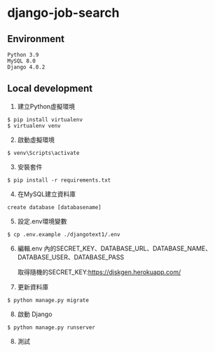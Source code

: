 # django-job-search 

## Environment

```
Python 3.9
MySQL 8.0
Django 4.0.2
```

## Local development

1. 建立Python虛擬環境

```shell
$ pip install virtualenv 
$ virtualenv venv     
```

2. 啟動虛擬環境
  
```shell
$ venv\Scripts\activate
```

3. 安裝套件

```shell
$ pip install -r requirements.txt
```

4. 在MySQL建立資料庫
```
create database [databasename]
```

5. 設定.env環境變數
```shell
$ cp .env.example ./djangotext1/.env
```
6. 編輯.env 內的SECRET_KEY、DATABASE_URL、DATABASE_NAME、DATABASE_USER、DATABASE_PASS

    取得隨機的SECRET_KEY:https://djskgen.herokuapp.com/ 


7. 更新資料庫
```shell
$ python manage.py migrate
```

8. 啟動 Django 
```shell
$ python manage.py runserver
```

8. 測試